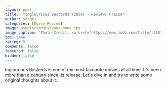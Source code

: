 ```yaml
---
layout: post
title:  "Inglourious Basterds (2009) - Review/ Praise"
author: sergej
categories: [Movie Review]
image: assets/images/your-name.jpg
image_caption: "Photo Credit: <a href='https://www.imdb.com/title/tt5311514/mediaviewer/rm3216783616' target='_blank'>IMDb</a>"
toc: true
rating: 5
comments: false
featured: false
hidden: false
---
```


Inglourious Basterds is one of my most favourite movies of all time.
It's been more than a century since its release.
Let's dive in and try to write some original thoughts about it.

